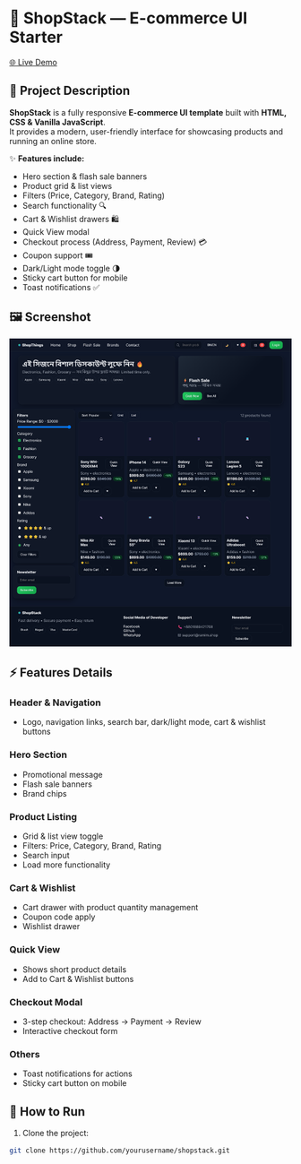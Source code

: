 # 🛒 ShopStack — E-commerce UI Starter

[🌐 Live Demo](https://githubramim.github.io/project-5th-ecom/) 
## 📖 Project Description

**ShopStack** is a fully responsive **E-commerce UI template** built with **HTML, CSS & Vanilla JavaScript**.  
It provides a modern, user-friendly interface for showcasing products and running an online store.

✨ **Features include:**

- Hero section & flash sale banners  
- Product grid & list views  
- Filters (Price, Category, Brand, Rating)  
- Search functionality 🔍  
- Cart & Wishlist drawers 🛍️  
- Quick View modal  
- Checkout process (Address, Payment, Review) 💳  
- Coupon support 🎟️  
- Dark/Light mode toggle 🌗  
- Sticky cart button for mobile  
- Toast notifications ✅

## 🖼️ Screenshot

![ShopStack Home Page](Screenshot.png)


## ⚡ Features Details

### Header & Navigation
- Logo, navigation links, search bar, dark/light mode, cart & wishlist buttons  

### Hero Section
- Promotional message  
- Flash sale banners  
- Brand chips

### Product Listing
- Grid & list view toggle  
- Filters: Price, Category, Brand, Rating  
- Search input  
- Load more functionality

### Cart & Wishlist
- Cart drawer with product quantity management  
- Coupon code apply  
- Wishlist drawer

### Quick View
- Shows short product details  
- Add to Cart & Wishlist buttons

### Checkout Modal
- 3-step checkout: Address → Payment → Review  
- Interactive checkout form

### Others
- Toast notifications for actions  
- Sticky cart button on mobile  

## 🚀 How to Run

1. Clone the project:
```bash
git clone https://github.com/yourusername/shopstack.git
